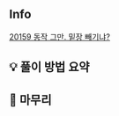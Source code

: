 ## Info
[20159 동작 그만. 밑장 빼기냐?](https://www.acmicpc.net/problem/20159)

## 💡 풀이 방법 요약
> 


## 🙂 마무리


